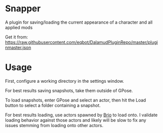 # Snapper
A plugin for saving/loading the current appearance of a character and all applied mods

Get it from: https://raw.githubusercontent.com/eqbot/DalamudPluginRepo/master/pluginmaster.json

# Usage
First, configure a working directory in the settings window.

For best results saving snapshots, take them outside of GPose.

To load snapshots, enter GPose and select an actor, then hit the Load button to select a folder containing a snapshot.

For best results loading, use actors spawned by [Brio](https://github.com/AsgardXIV/Brio) to load onto. I validate loading behavior against those actors and likely will be slow to fix any issues stemming from loading onto other actors.
